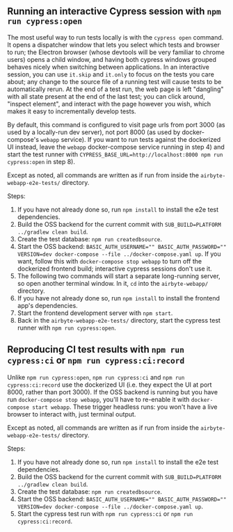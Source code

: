 ## Running an interactive Cypress session with `npm run cypress:open`
The most useful way to run tests locally is with the `cypress open` command. It opens a dispatcher window that lets you select which tests and browser to run; the Electron browser (whose devtools will be very familiar to chrome users) opens a child window, and having both cypress windows grouped behaves nicely when switching between applications. In an interactive session, you can use `it.skip` and `it.only` to focus on the tests you care about; any change to the source file of a running test will cause tests to be automatically rerun. At the end of a test run, the web page is left "dangling" with all state present at the end of the last test; you can click around, "inspect element", and interact with the page however you wish, which makes it easy to incrementally develop tests.

By default, this command is configured to visit page urls from port 3000 (as used by a locally-run dev server), not port 8000 (as used by docker-compose's `webapp` service). If you want to run tests against the dockerized UI instead, leave the `webapp` docker-compose service running in step 4) and start the test runner with `CYPRESS_BASE_URL=http://localhost:8000 npm run cypress:open` in step 8).

Except as noted, all commands are written as if run from inside the `airbyte-webapp-e2e-tests/` directory.

Steps:
1) If you have not already done so, run `npm install` to install the e2e test dependencies.
2) Build the OSS backend for the current commit with `SUB_BUILD=PLATFORM ../gradlew clean build`.
3) Create the test database: `npm run createdbsource`.
4) Start the OSS backend: `BASIC_AUTH_USERNAME="" BASIC_AUTH_PASSWORD="" VERSION=dev docker-compose --file ../docker-compose.yaml up`. If you want, follow this with `docker-compose stop webapp` to turn off the dockerized frontend build; interactive cypress sessions don't use it.
5) The following two commands will start a separate long-running server, so open another terminal window. In it, `cd` into the `airbyte-webapp/` directory.
6) If you have not already done so, run `npm install` to install the frontend app's dependencies.
7) Start the frontend development server with `npm start`.
8) Back in the `airbyte-webapp-e2e-tests/` directory, start the cypress test runner with `npm run cypress:open`.

## Reproducing CI test results with `npm run cypress:ci` or `npm run cypress:ci:record`
Unlike `npm run cypress:open`, `npm run cypress:ci` and `npm run cypress:ci:record` use the dockerized UI (i.e. they expect the UI at port 8000, rather than port 3000). If the OSS backend is running but you have run `docker-compose stop webapp`, you'll have to re-enable it with `docker-compose start webapp`. These trigger headless runs: you won't have a live browser to interact with, just terminal output.

Except as noted, all commands are written as if run from inside the `airbyte-webapp-e2e-tests/` directory.

Steps:
1) If you have not already done so, run `npm install` to install the e2e test dependencies.
2) Build the OSS backend for the current commit with `SUB_BUILD=PLATFORM ../gradlew clean build`.
3) Create the test database: `npm run createdbsource`.
4) Start the OSS backend: `BASIC_AUTH_USERNAME="" BASIC_AUTH_PASSWORD="" VERSION=dev docker-compose --file ../docker-compose.yaml up`.
5) Start the cypress test run with `npm run cypress:ci` or `npm run cypress:ci:record`.
